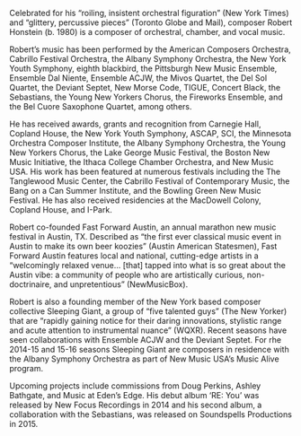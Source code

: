 Celebrated for his “roiling, insistent orchestral figuration” (New York Times) and “glittery, percussive pieces” (Toronto Globe and Mail), composer Robert Honstein (b. 1980) is a composer of orchestral, chamber, and vocal music.

Robert’s music has been performed by the American Composers Orchestra, Cabrillo Festival Orchestra, the Albany Symphony Orchestra, the New York Youth Symphony, eighth blackbird, the Pittsburgh New Music Ensemble, Ensemble Dal Niente, Ensemble ACJW, the Mivos Quartet, the Del Sol Quartet, the Deviant Septet, New Morse Code, TIGUE, Concert Black, the Sebastians, the Young New Yorkers Chorus, the Fireworks Ensemble, and the Bel Cuore Saxophone Quartet, among others.

He has received awards, grants and recognition from Carnegie Hall, Copland House, the New York Youth Symphony, ASCAP, SCI, the Minnesota Orchestra Composer Institute, the Albany Symphony Orchestra, the Young New Yorkers Chorus, the Lake George Music Festival, the Boston New Music Initiative, the Ithaca College Chamber Orchestra, and New Music USA. His work has been featured at numerous festivals including the The Tanglewood Music Center, the Cabrillo Festival of Contemporary Music, the Bang on a Can Summer Institute, and the Bowling Green New Music Festival. He has also received residencies at the MacDowell Colony, Copland House, and I-Park.

Robert co-founded Fast Forward Austin, an annual marathon new music festival in Austin, TX. Described as “the first ever classical music event in Austin to make its own beer koozies” (Austin American Statesmen), Fast Forward Austin features local and national, cutting-edge artists in a “welcomingly relaxed venue… [that] tapped into what is so great about the Austin vibe: a community of people who are artistically curious, non- doctrinaire, and unpretentious” (NewMusicBox).

Robert is also a founding member of the New York based composer collective Sleeping Giant, a group of “five talented guys” (The New Yorker) that are “rapidly gaining notice for their daring innovations, stylistic range and acute attention to instrumental nuance” (WQXR). Recent seasons have seen collaborations with Ensemble ACJW and the Deviant Septet. For rhe 2014-15 and 15-16 seasons Sleeping Giant are composers in residence with the Albany Symphony Orchestra as part of New Music USA’s Music Alive program.

Upcoming projects include commissions from Doug Perkins, Ashley Bathgate, and Music at Eden’s Edge. His debut album ‘RE: You’ was released by New Focus Recordings in 2014 and his second album, a collaboration with the Sebastians, was released on Soundspells Productions in 2015.
